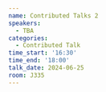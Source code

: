 ```yaml
---
name: Contributed Talks 2
speakers:
  - TBA
categories:
  - Contributed Talk
time_start: '16:30'
time_end: '18:00'
talk_date: 2024-06-25
room: J335
---
```

